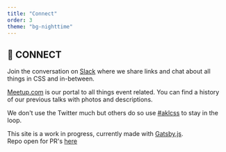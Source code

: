 ```yaml
---
title: "Connect"
order: 3
theme: "bg-nighttime"
---
```

## 🔌 CONNECT

Join the conversation on [Slack](https://join.slack.com/t/aucklandcss/shared_invite/enQtNTI5MTMzODE5NDkxLTM3MzRmNGYyYzQ3ZTE1OTZjZTc5YjA5ZDIwM2YxYmRkYzRlYjM0ZWNjYzRlZTRlY2E0YWIyZmVhMzliMTM2YWY) where we share links and chat about all things in CSS and in-between.

[Meetup.com](https://www.meetup.com/auckland-css/) is our portal to all things event related. You can find a history of our previous talks with photos and descriptions.

We don't use the Twitter much but others do so use [#aklcss](https://twitter.com/hashtag/aklcss?src=hash) to stay in the loop.

This site is a work in progress, currently made with [Gatsby.js](http://gatsbyjs.org/).<br /> Repo open for PR's [here](https://github.com/aklcss/www)